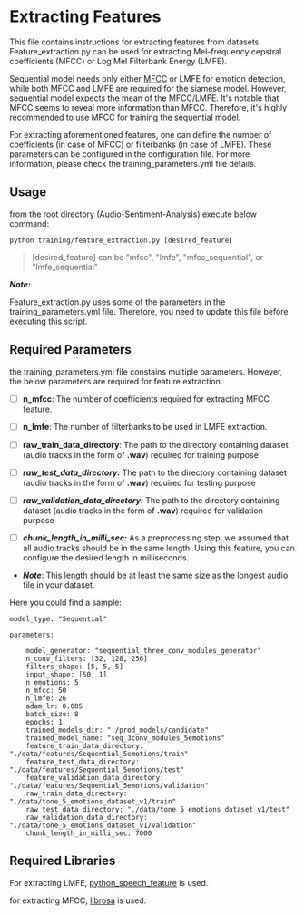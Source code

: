 ﻿

  

# Extracting Features

  

This file contains instructions for extracting features from datasets. Feature_extraction.py can be used for extracting Mel-frequency cepstral coefficients (MFCC) or Log Mel Filterbank Energy (LMFE).

  

Sequential model needs only either [MFCC](https://en.wikipedia.org/wiki/Mel-frequency_cepstrum#:~:text=In%20sound%20processing,%20the%20mel,collectively%20make%20up%20an%20MFC.) or LMFE for emotion detection, while both MFCC and LMFE are required for the siamese model. However, sequential model expects the mean of the MFCC/LMFE. It's notable that MFCC seems to reveal more information than MFCC. Therefore, it's highly recommended to use MFCC for training the sequential model.

  

For extracting aforementioned features, one can define the number of coefficients (in case of MFCC) or filterbanks (in case of LMFE). These parameters can be configured in the configuration file. For more information, please check the training_parameters.yml file details.

  

## Usage

  

from the root directory (Audio-Sentiment-Analysis) execute below command:

  

```python training/feature_extraction.py [desired_feature]```

  

>  [desired_feature] can be "mfcc", "lmfe", "mfcc_sequential", or "lmfe_sequential"

  

***Note:***

Feature_extraction.py uses some of the parameters in the training_parameters.yml file. Therefore, you need to update this file before executing this script.

  

## Required Parameters

the training_parameters.yml file constains multiple parameters. However, the below parameters are required for feature extraction.

  

- [ ] **n_mfcc**: The number of coefficients required for extracting MFCC feature.

- [ ] **n_lmfe**: The number of filterbanks to be used in LMFE extraction.

- [ ] **raw_train_data_directory**: The path to the directory containing dataset (audio tracks in the form of **.wav**) required for training purpose

- [ ] ***raw_test_data_directory:*** The path to the directory containing dataset (audio tracks in the form of **.wav**) required for testing purpose

- [ ] ***raw_validation_data_directory:*** The path to the directory containing dataset (audio tracks in the form of **.wav**) required for validation purpose

- [ ] ***chunk_length_in_milli_sec:*** As a preprocessing step, we assumed that all audio tracks should be in the same length. Using this feature, you can configure the desired length in milliseconds.

-  ***Note***: This length should be at least the same size as the longest audio file in your dataset.

  

Here you could find a sample:

  

    model_type: "Sequential"
    
    parameters:
    
	    model_generator: "sequential_three_conv_modules_generator"
	    n_conv_filters: [32, 128, 256]
	    filters_shape: [5, 5, 5]	    
	    input_shape: [50, 1]	    
	    n_emotions: 5	    
	    n_mfcc: 50	    
	    n_lmfe: 26	    
	    adam_lr: 0.005	    
	    batch_size: 8	    
	    epochs: 1
	    trained_models_dir: "./prod_models/candidate"	    
	    trained_model_name: "seq_3conv_modules_5emotions"	    
	    feature_train_data_directory: "./data/features/Sequential_5emotions/train"	    
	    feature_test_data_directory: "./data/features/Sequential_5emotions/test"	    
	    feature_validation_data_directory: "./data/features/Sequential_5emotions/validation"	    
	    raw_train_data_directory: "./data/tone_5_emotions_dataset_v1/train"    
	    raw_test_data_directory: "./data/tone_5_emotions_dataset_v1/test"	    
	    raw_validation_data_directory: "./data/tone_5_emotions_dataset_v1/validation"	    
	    chunk_length_in_milli_sec: 7000

  

## Required Libraries

  

For extracting LMFE, [python_speech_feature](https://python-speech-features.readthedocs.io/en/latest/) is used.

  

for extracting MFCC, [librosa](https://pypi.org/project/librosa/) is used.
